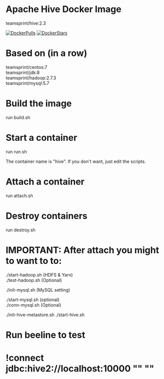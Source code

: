 # Apache Hive Docker Image

teamsprint/hive:2.3

[![DockerPulls](https://img.shields.io/docker/pulls/teamsprint/docker-hive.svg)](https://registry.hub.docker.com/u/teamsprint/docker-hive/)
[![DockerStars](https://img.shields.io/docker/stars/teamsprint/docker-hive.svg)](https://registry.hub.docker.com/u/teamsprint/docker-hive/)

# Based on (in a row)

teamsprint/centos:7<br/>
teamsprint/jdk:8<br/>
teamsprint/hadoop:2.7.3<br/>
teamsprint/mysql:5.7<br/>

# Build the image

run build.sh

# Start a container

run run.sh

The container name is "hive". If you don't want, just edit the scripts.

# Attach a container

run attach.sh

# Destroy containers

run destroy.sh

# IMPORTANT: After attach you might to want to to:
./start-hadoop.sh (HDFS & Yarn)<br/>
./test-hadoop.sh (Optional)<br/>

./init-mysql.sh (MySQL setting)<br/>

./start-mysql.sh (optional)<br/>
./conn-mysql.sh (Optional)<br/>

./init-hive-metastore.sh
./start-hive.sh

# Run beeline to test
# !connect jdbc:hive2://localhost:10000 "" ""

